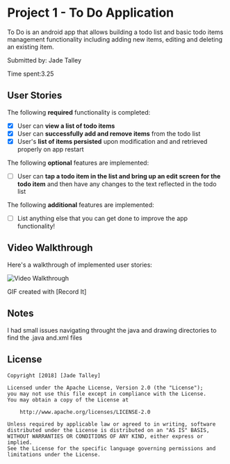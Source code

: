 # Project 1 - To Do Application

To Do is an android app that allows building a todo list and basic todo items management functionality including adding new items, editing and deleting an existing item.

Submitted by: Jade Talley

Time spent:3.25

## User Stories

The following **required** functionality is completed:

* [X] User can **view a list of todo items**
* [X] User can **successfully add and remove items** from the todo list
* [X] User's **list of items persisted** upon modification and and retrieved properly on app restart

The following **optional** features are implemented:

* [ ] User can **tap a todo item in the list and bring up an edit screen for the todo item** and then have any changes to the text reflected in the todo list

The following **additional** features are implemented:

* [ ] List anything else that you can get done to improve the app functionality!

## Video Walkthrough

Here's a walkthrough of implemented user stories:

<img src='http://g.recordit.co/4DZJoLAIGO.gif' title='Video Walkthrough' width='' alt='Video Walkthrough' />

GIF created with [Record It]

## Notes

I had small issues navigating throught the java and drawing directories to find the .java and.xml files

## License

    Copyright [2018] [Jade Talley]

    Licensed under the Apache License, Version 2.0 (the "License");
    you may not use this file except in compliance with the License.
    You may obtain a copy of the License at

        http://www.apache.org/licenses/LICENSE-2.0

    Unless required by applicable law or agreed to in writing, software
    distributed under the License is distributed on an "AS IS" BASIS,
    WITHOUT WARRANTIES OR CONDITIONS OF ANY KIND, either express or implied.
    See the License for the specific language governing permissions and
    limitations under the License.
